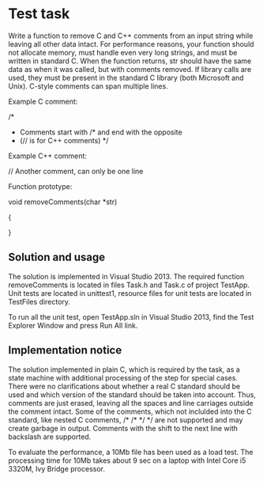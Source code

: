 Test task
=========

Write a function to remove C and C++ comments from an input string while 
leaving all other data intact. 
For performance reasons, your function should not allocate memory, 
must handle even very long strings, and must be written in standard C.
When the function returns, str should have the same data as when it was
called, but with comments removed. If library calls are used, they must be 
present in the standard C library (both Microsoft and Unix).
C-style comments can span multiple lines.

Example C comment:

/*
 * Comments start with /* and end with the opposite
 * (// is for C++ comments)
 */

Example C++ comment:

// Another comment, can only be one line

Function prototype:

void removeComments(char *str)

{

}


Solution and usage
--------
The solution is implemented in Visual Studio 2013. The required function 
removeComments is located in files Task.h and Task.c of project TestApp. 
Unit tests are located in unittest1, resource files for unit tests are located 
in TestFiles directory.

To run all the unit test, open TestApp.sln in Visual Studio 2013, find 
the Test Explorer Window and press Run All link.


Implementation notice
--------
The solution implemented in plain C, which is required by the task, as a state 
machine with additional processing of the step for special cases. There were no
clarifications about whether a real C standard should be used and which version 
of the standard should be taken into account. Thus, comments are just erased,
leaving all the spaces and line carriages outside the comment intact. Some of 
the comments, which not inclulded into the C standard, like nested C comments,
 /* /* */ */ are not supported and may create garbage in output.
Comments with the shift to the next line with backslash are supported.

To evaluate the performance, a 10Mb file has been used as a load test. 
The processing time for 10Mb takes about 9 sec on a laptop with 
Intel Core i5 3320M, Ivy Bridge processor.
